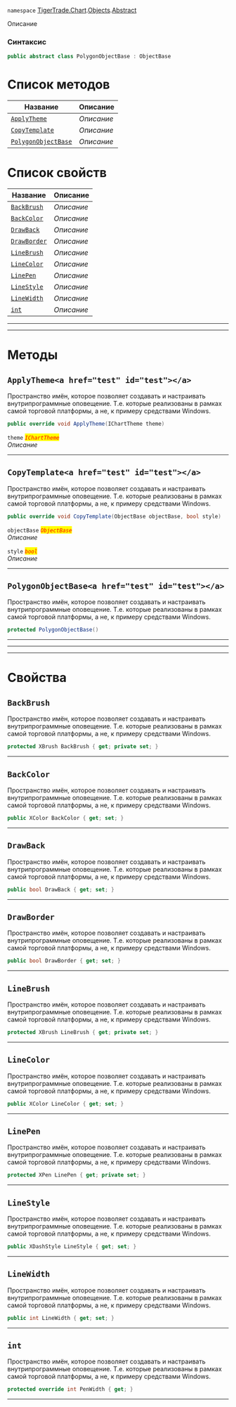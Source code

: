 
`namespace` [TigerTrade.Chart](../../../TigerTrade.Chart.md).[Objects](../../../TigerTrade.Chart/Objects.md).[Abstract](../../../TigerTrade.Chart/Objects/Abstract.md)


Описание

### Синтаксис
```csharp
public abstract class PolygonObjectBase : ObjectBase
```


# Список методов
| Название | Описание |
| --- | --- |
| [`ApplyTheme`](./PolygonObjectBase.cs/Методы/ApplyTheme.md) | *Описание* |
| [`CopyTemplate`](./PolygonObjectBase.cs/Методы/CopyTemplate.md) | *Описание* |
| [`PolygonObjectBase`](./PolygonObjectBase.cs/Методы/PolygonObjectBase.md) | *Описание* |

# Список свойств
| Название | Описание |
| --- | --- |
| [`BackBrush`](./PolygonObjectBase.cs/Свойства/BackBrush.md) | *Описание* |
| [`BackColor`](./PolygonObjectBase.cs/Свойства/BackColor.md) | *Описание* |
| [`DrawBack`](./PolygonObjectBase.cs/Свойства/DrawBack.md) | *Описание* |
| [`DrawBorder`](./PolygonObjectBase.cs/Свойства/DrawBorder.md) | *Описание* |
| [`LineBrush`](./PolygonObjectBase.cs/Свойства/LineBrush.md) | *Описание* |
| [`LineColor`](./PolygonObjectBase.cs/Свойства/LineColor.md) | *Описание* |
| [`LinePen`](./PolygonObjectBase.cs/Свойства/LinePen.md) | *Описание* |
| [`LineStyle`](./PolygonObjectBase.cs/Свойства/LineStyle.md) | *Описание* |
| [`LineWidth`](./PolygonObjectBase.cs/Свойства/LineWidth.md) | *Описание* |
| [`int`](./PolygonObjectBase.cs/Свойства/int.md) | *Описание* |





***  
***  
# Методы

## `ApplyTheme<a href="test" id="test"></a>`
Пространство имён, которое позволяет создавать и настраивать внутрипрограммные оповещение. Т.е. которые реализованы в рамках самой торговой платформы, а не, к примеру средствами Windows.

```csharp
public override void ApplyTheme(IChartTheme theme)
```

`theme` <mark style="color:red;">*`IChartTheme`*</mark>  
 *Описание*  


***  

## `CopyTemplate<a href="test" id="test"></a>`
Пространство имён, которое позволяет создавать и настраивать внутрипрограммные оповещение. Т.е. которые реализованы в рамках самой торговой платформы, а не, к примеру средствами Windows.

```csharp
public override void CopyTemplate(ObjectBase objectBase, bool style)
```
`objectBase` <mark style="color:red;">*`ObjectBase`*</mark>  
 *Описание*  

`style` <mark style="color:red;">*`bool`*</mark>  
 *Описание*  


***  

## `PolygonObjectBase<a href="test" id="test"></a>`
Пространство имён, которое позволяет создавать и настраивать внутрипрограммные оповещение. Т.е. которые реализованы в рамках самой торговой платформы, а не, к примеру средствами Windows.

```csharp
protected PolygonObjectBase()
```

***  
***  
 ***  
# Свойства

## `BackBrush`
Пространство имён, которое позволяет создавать и настраивать внутрипрограммные оповещение. Т.е. которые реализованы в рамках самой торговой платформы, а не, к примеру средствами Windows.

```csharp
protected XBrush BackBrush { get; private set; }
```  
***

## `BackColor`
Пространство имён, которое позволяет создавать и настраивать внутрипрограммные оповещение. Т.е. которые реализованы в рамках самой торговой платформы, а не, к примеру средствами Windows.

```csharp
public XColor BackColor { get; set; }
```  
***

## `DrawBack`
Пространство имён, которое позволяет создавать и настраивать внутрипрограммные оповещение. Т.е. которые реализованы в рамках самой торговой платформы, а не, к примеру средствами Windows.

```csharp
public bool DrawBack { get; set; }
```  
***

## `DrawBorder`
Пространство имён, которое позволяет создавать и настраивать внутрипрограммные оповещение. Т.е. которые реализованы в рамках самой торговой платформы, а не, к примеру средствами Windows.

```csharp
public bool DrawBorder { get; set; }
```  
***

## `LineBrush`
Пространство имён, которое позволяет создавать и настраивать внутрипрограммные оповещение. Т.е. которые реализованы в рамках самой торговой платформы, а не, к примеру средствами Windows.

```csharp
protected XBrush LineBrush { get; private set; }
```  
***

## `LineColor`
Пространство имён, которое позволяет создавать и настраивать внутрипрограммные оповещение. Т.е. которые реализованы в рамках самой торговой платформы, а не, к примеру средствами Windows.

```csharp
public XColor LineColor { get; set; }
```  
***

## `LinePen`
Пространство имён, которое позволяет создавать и настраивать внутрипрограммные оповещение. Т.е. которые реализованы в рамках самой торговой платформы, а не, к примеру средствами Windows.

```csharp
protected XPen LinePen { get; private set; }
```  
***

## `LineStyle`
Пространство имён, которое позволяет создавать и настраивать внутрипрограммные оповещение. Т.е. которые реализованы в рамках самой торговой платформы, а не, к примеру средствами Windows.

```csharp
public XDashStyle LineStyle { get; set; }
```  
***

## `LineWidth`
Пространство имён, которое позволяет создавать и настраивать внутрипрограммные оповещение. Т.е. которые реализованы в рамках самой торговой платформы, а не, к примеру средствами Windows.

```csharp
public int LineWidth { get; set; }
```  
***

## `int`
Пространство имён, которое позволяет создавать и настраивать внутрипрограммные оповещение. Т.е. которые реализованы в рамках самой торговой платформы, а не, к примеру средствами Windows.

```csharp
protected override int PenWidth { get; }
```  
***

